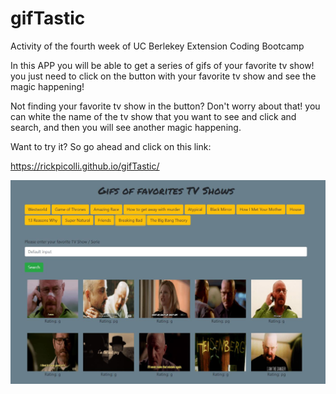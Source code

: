 # gifTastic
Activity of the fourth week of UC Berlekey Extension Coding Bootcamp

In this APP you will be able to get a series of gifs of your favorite tv show! you just need to click on the button with your favorite tv show and see the magic happening!

Not finding your favorite tv show in the button? Don't worry about that! you can white the name of the tv show that you want to see and click and search, and then you will see another magic happening.

Want to try it? So go ahead and click on this link:

https://rickpicolli.github.io/gifTastic/



![Alt text](/assets/images/screenshot.png?raw=true)
